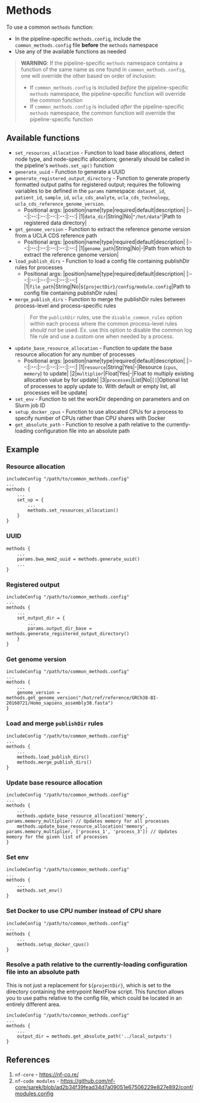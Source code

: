 # Methods

To use a common `methods` function:
- In the pipeline-specific `methods.config`, include the `common_methods.config` file **before** the `methods` namespace
- Use any of the available functions as needed

> **WARNING**: If the pipeline-specific `methods` namespace contains a function of the same name as one found in `common_methods.config`, one will override the other based on order of inclusion:
> - If `common_methods.config` is included *before* the pipeline-specific `methods` namespace, the pipeline-specific function will override the common function
> - If `common_methods.config` is included *after* the pipeline-specific `methods` namespace, the common function will override the pipeline-specific function

## Available functions
- `set_resources_allocation` - Function to load base allocations, detect node type, and node-specific allocations; generally should be called in the pipeline's `methods.set_up()` function
- `generate_uuid` - Function to generate a UUID
- `generate_registered_output_directory` - Function to generate properly formatted output paths for registered output; requires the following variables to be defined in the `params` namespace: `dataset_id`, `patient_id`, `sample_id`, `ucla_cds_analyte`, `ucla_cds_technology`, `ucla_cds_reference_genome_version`.
    - Positional args:
        |position|name|type|required|default|description|
        |:--:|:--:|:--:|:--:|:--:|:--:|
        |1|`data_dir`|String|No|`"/hot/data"`|Path to registered data directory|
- `get_genome_version` - Function to extract the reference genome version from a UCLA CDS reference path
    - Positional args:
        |position|name|type|required|default|description|
        |:--:|:--:|:--:|:--:|:--:|:--:|
        |1|`genome_path`|String|No|-|Path from which to extract the reference genome version|
- `load_publish_dirs` - Function to load a config file containing publishDir rules for processes
    - Positional args:
        |position|name|type|required|default|description|
        |:--:|:--:|:--:|:--:|:--:|:--:|
        |1|`file_path`|String|No|`${projectDir}/config/module.config`|Path to config file containing publishDir rules|
- `merge_publish_dirs` - Function to merge the publishDir rules between process-level and process-specific rules
    > For the `publishDir` rules, use the `disable_common_rules` option within each process where the common process-level rules *should not* be used. Ex. use this option to disable the common log file rule and use a custom one when needed by a process.
- `update_base_resource_allocation` - Function to update the base resource allocation for any number of processes
    - Positional args:
        |position|name|type|required|default|description|
        |:--:|:--:|:--:|:--:|:--:|:--:|
        |1|`resource`|String|Yes|-|Resource (`cpus`, `memory`) to update|
        |2|`multiplier`|Float|Yes|-|Float to multiply existing allocation value by for update|
        |3|`processes`|List|No|`[]`|Optional list of processes to apply update to. With default or empty list, all processes will be update|
- `set_env` - Function to set the workDir depending on parameters and on Slurm job ID
- `setup_docker_cpus` - Function to use allocated CPUs for a process to specify number of CPUs rather than CPU shares with Docker
- `get_absolute_path` - Function to resolve a path relative to the currently-loading configuration file into an absolute path

## Example

### Resource allocation
```Nextflow
includeConfig "/path/to/common_methods.config"
...
methods {
    ...
    set_up = {
        ...
        methods.set_resources_allocation()
    }
}
```

### UUID
```Nextflow
methods {
    ...
    params.bwa_mem2_uuid = methods.generate_uuid()
    ...
}
```

### Registered output
```Nextflow
includeConfig "/path/to/common_methods.config"
...
methods {
    ...
    set_output_dir = {
        ...
        params.output_dir_base = methods.generate_registered_output_directory()
    }
}
```

### Get genome version
```Nextflow
includeConfig "/path/to/common_methods.config"
...
methods {
    ...
    genome_version = methods.get_genome_version("/hot/ref/reference/GRCh38-BI-20160721/Homo_sapiens_assembly38.fasta")
}
```

### Load and merge `publishDir` rules
```Nextflow
includeConfig "/path/to/common_methods.config"
...
methods {
    ...
    methods.load_publish_dirs()
    methods.merge_publish_dirs()
}
```

### Update base resource allocation
```Nextflow
includeConfig "/path/to/common_methods.config"
...
methods {
    ...
    methods.update_base_resource_allocation('memory', params.memory_multiplier) // Updates memory for all processes
    methods.update_base_resource_allocation('memory', params.memory_multiplier, ['process_1', 'process_3']) // Updates memory for the given list of processes
}
```

### Set env
```Nextflow
includeConfig "/path/to/common_methods.config"
...
methods {
    ...
    methods.set_env()
}
```

### Set Docker to use CPU number instead of CPU share
```Nextflow
includeConfig "/path/to/common_methods.config"
...
methods {
    ...
    methods.setup_docker_cpus()
}
```

### Resolve a path relative to the currently-loading configuration file into an absolute path

This is not just a replacement for `${projectDir}`, which is set to the directory containing the entrypoint NextFlow script. This function allows you to use paths relative to the config file, which could be located in an entirely different area.

```Nextflow
includeConfig "/path/to/common_methods.config"
...
methods {
    ...
    output_dir = methods.get_absolute_path('../local_outputs')
}
```

## References
1. `nf-core` - https://nf-co.re/
2. `nf-code modules` - https://github.com/nf-core/sarek/blob/ad2b34f39fead34d7a09051e67506229e827e892/conf/modules.config
